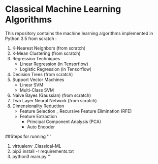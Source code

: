 # Classical Machine Learning Algorithms

This repository contains the machine learning algorithms implemented in Python 3.5 from scratch :


1. K-Nearest Neighbors (from scratch)
2. K-Mean Clustering (from scratch)
3. Regression Techniques
    - Linear Regression (in Tensorflow)
    - Logistic Regression (in Tensorflow)
4. Decision Trees (from scratch)
5. Support Vector Machines
    - Linear SVM
    - Multi-Class SVM
6. Naive Bayes (Gaussian) (from scratch)
7. Two Layer Neural Network (from scratch)
8. Dimensionality Reduction
    - Feature Selection
        _ Recursive Feature Elimination (RFE)
    - Feature Extraction
        - Principal Component Analysis (PCA)
        - Auto Encoder
        

##Steps for running
'''
1. virtualenv .Classical-ML
2. pip3 install -r requirements.txt
3. python3 main.py
'''
